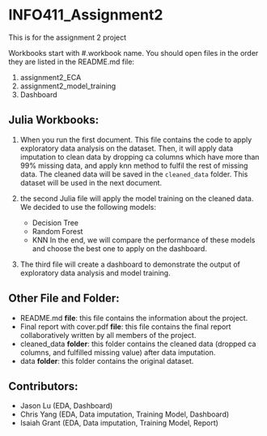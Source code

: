 # INFO411_Assignment2

This is for the assignment 2 project

Workbooks start with #.workbook name. You should open files in the order they
are listed in the README.md file:

1. assignment2_ECA
2. assignment2_model_training
3. Dashboard

## Julia Workbooks:

1. When you run the first document. This file contains the code to apply
   exploratory data analysis on the dataset. Then, it will apply data imputation
   to clean data by dropping ca columns which have more than 99% missing data,
   and apply knn method to fulfil the rest of missing data. The cleaned data
   will be saved in the `cleaned_data` folder. This dataset will be used in the
   next document.
2. the second Julia file will apply the model training on the cleaned data. We
   decided to use the following models:

    - Decision Tree
    - Random Forest
    - KNN In the end, we will compare the performance of these models and choose
      the best one to apply on the dashboard.

3. The third file will create a dashboard to demonstrate the output of
   exploratory data analysis and model training.

## Other File and Folder:

-   README.md **file**: this file contains the information about the project.
-   Final report with cover.pdf **file**: this file contains the final report
    collaboratively written by all members of the project.
-   cleaned_data **folder**: this folder contains the cleaned data (dropped ca
    columns, and fulfilled missing value) after data imputation.
-   data **folder**: this folder contains the original dataset.

## Contributors:

-   Jason Lu (EDA, Dashboard)
-   Chris Yang (EDA, Data imputation, Training Model, Dashboard)
-   Isaiah Grant (EDA, Data imputation, Training Model, Report)
